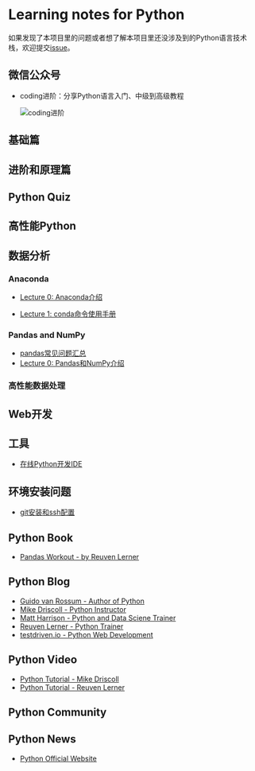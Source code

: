 # Learning notes for Python

如果发现了本项目里的问题或者想了解本项目里还没涉及到的Python语言技术栈，欢迎提交[issue](https://github.com/jincheng9/python_tutorial/issues/new)。

## 微信公众号

* coding进阶：分享Python语言入门、中级到高级教程

  ![coding进阶](./workspace/img/wechat.png)

## 基础篇

## 进阶和原理篇

## Python Quiz

## 高性能Python

## 数据分析

### Anaconda

* [Lecture 0: Anaconda介绍](./workspace/data_science/anaconda/0_intro.md)

* [Lecture 1: conda命令使用手册](./workspace/data_science/anaconda/1_cmd.md)

### Pandas and NumPy

* [pandas常见问题汇总](./workspace/data_science/pandas/faq.md)
* [Lecture 0: Pandas和NumPy介绍](./workspace/data_science/pandas/0_intro.md)

### 高性能数据处理

## Web开发

## 工具

* [在线Python开发IDE](https://www.online-ide.com/)

## 环境安装问题

* [git安装和ssh配置](./workspace/env/git.md)

## Python Book

* [Pandas Workout - by Reuven Lerner](https://www.manning.com/books/pandas-workout?utm_source=lerner&utm_medium=affiliate&utm_campaign=book_lerner2_pandas_8_3_21&a_aid=lerner&a_bid=614f7f29)

## Python Blog

* [Guido van Rossum - Author of Python](https://gvanrossum.github.io/)
* [Mike Driscoll - Python Instructor](https://www.blog.pythonlibrary.org/)
* [Matt Harrison - Python and Data Sciene Trainer](https://store.metasnake.com/)
* [Reuven Lerner - Python Trainer](https://lerner.co.il/blog/)
* [testdriven.io - Python Web Development](https://testdriven.io/blog/)

## Python Video

* [Python Tutorial - Mike Driscoll](https://www.youtube.com/c/MouseVsPython)
* [Python Tutorial - Reuven Lerner](https://www.youtube.com/reuvenlerner)

## Python Community

## Python News

* [Python Official Website](https://www.python.org/blogs/)
